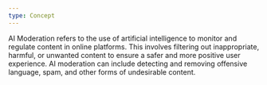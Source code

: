 ```yaml
---
type: Concept
---
```


AI Moderation refers to the use of artificial intelligence to monitor and regulate content in online platforms. This involves filtering out inappropriate, harmful, or unwanted content to ensure a safer and more positive user experience. AI moderation can include detecting and removing offensive language, spam, and other forms of undesirable content.